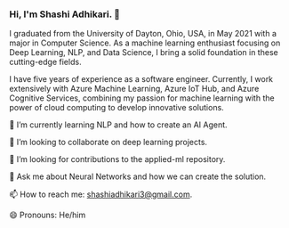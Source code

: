 ### Hi, I'm Shashi Adhikari. 👋

<!--
**ShashiAdhikari/ShashiAdhikari** is a ✨ _special_ ✨ repository because its `README.md` (this file) appears on your GitHub profile.-->
I graduated from the University of Dayton, Ohio, USA, in May 2021 with a major in Computer Science. As a machine learning enthusiast focusing on Deep Learning, NLP, and Data Science, I bring a solid foundation in these cutting-edge fields.

I have five years of experience as a software engineer. Currently, I work extensively with Azure Machine Learning, Azure IoT Hub, and Azure Cognitive Services, combining my passion for machine learning with the power of cloud computing to develop innovative solutions.


🌱 I’m currently learning NLP and how to create an AI Agent.

👯 I’m looking to collaborate on deep learning projects.

🤔 I’m looking for contributions to the applied-ml repository.

💬 Ask me about Neural Networks and how we can create the solution.

📫 How to reach me: shashiadhikari3@gmail.com.

😄 Pronouns: He/him

